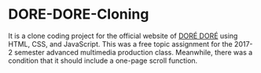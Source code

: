 # DORE-DORE-Cloning
It is a clone coding project for the official website of [DORÉ DORÉ](http://doredore.co.kr/) using HTML, CSS, and JavaScript.
This was a free topic assignment for the 2017-2 semester advanced multimedia production class. Meanwhile, there was a condition that it should include a one-page scroll function.

